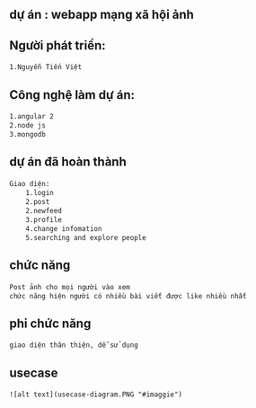 ﻿## dự án : webapp mạng xã hội ảnh
## Người phát triển:
	1.Nguyễn Tiến Việt
## Công nghệ làm dự án:
	1.angular 2
	2.node js
	3.mongodb
## dự án đã hoàn thành
	Giao diện:
		1.login
		2.post 
		2.newfeed
		3.profile
		4.change infomation
		5.searching and explore people
## chức năng
	Post ảnh cho mọi người vào xem
	chức năng hiện người có nhiều bài viết được like nhiều nhất
## phi chức năng
	giao diện thân thiện, dễ sử dụng
## usecase
	![alt text](usecase-diagram.PNG "#imaggie")
